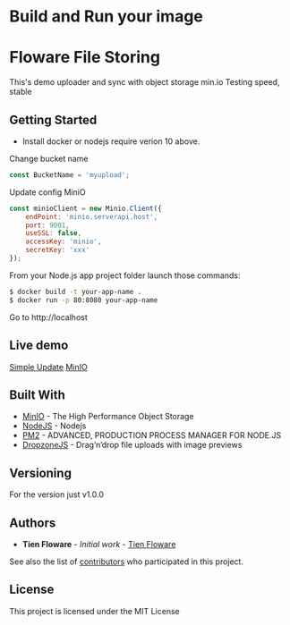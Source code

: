 # Build and Run your image


# Floware File Storing

This's demo uploader and sync with object storage min.io
Testing speed, stable 

## Getting Started

- Install docker or nodejs require verion 10 above.

Change bucket name

```javascript
const BucketName = 'myupload';
```

Update config MiniO

```javascript
const minioClient = new Minio.Client({
    endPoint: 'minio.serverapi.host',
    port: 9001,
    useSSL: false,
    accessKey: 'minio',
    secretKey: 'xxx'
});
```
From your Node.js app project folder launch those commands:
```sh
$ docker build -t your-app-name .
$ docker run -p 80:8080 your-app-name
```

Go to http://localhost

## Live demo

[Simple Update](http://minio.serverapi.host/)
[MinIO](http://minio.serverapi.host:9001)


## Built With

* [MinIO](https://min.io/) - The High Performance Object Storage
* [NodeJS](https://nodejs.org/) - Nodejs
* [PM2](https://pm2.keymetrics.io/) - ADVANCED, PRODUCTION PROCESS MANAGER FOR NODE.JS
* [DropzoneJS](https://www.dropzonejs.com/) - Drag’n’drop file uploads with image previews


## Versioning

For the version just v1.0.0

## Authors

* **Tien Floware** - *Initial work* - [Tien Floware](https://github.com/tientp-floware)

See also the list of [contributors](https://github.com/tientp-floware/floware-uploader/graphs/contributors) who participated in this project.

## License

This project is licensed under the MIT License 

